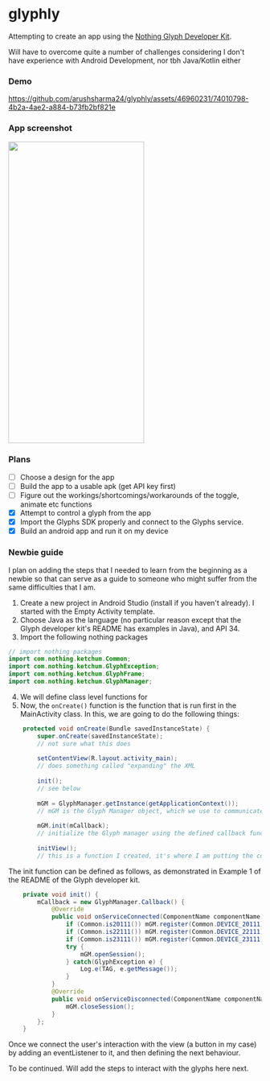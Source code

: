 # glyphly

Attempting to create an app using the [Nothing Glyph Developer Kit](https://github.com/Nothing-Developer-Programme/Glyph-Developer-Kit).

Will have to overcome quite a number of challenges considering I don't have experience with Android Development, nor tbh Java/Kotlin either

### Demo

https://github.com/arushsharma24/glyphly/assets/46960231/74010798-4b2a-4ae2-a884-b73fb2bf821e

### App screenshot
<img src="https://github.com/arushsharma24/glyphly/assets/46960231/495ef90e-cdc7-45ca-b8a8-ae44c82bfed8.png" width="270" height="600">

### Plans
 - [ ] Choose a design for the app
 - [ ] Build the app to a usable apk (get API key first)
 - [ ] Figure out the workings/shortcomings/workarounds of the toggle, animate etc functions
 - [x] Attempt to control a glyph from the app
 - [x] Import the Glyphs SDK properly and connect to the Glyphs service.
 - [x] Build an android app and run it on my device

### Newbie guide
I plan on adding the steps that I needed to learn from the beginning as a newbie so that can serve as a guide to someone who might suffer from the same difficulties that I am.

1. Create a new project in Android Studio (install if you haven't already). I started with the Empty Activity template. 
2. Choose Java as the language (no particular reason except that the Glyph developer kit's README has examples in Java), and API 34.
3. Import the following nothing packages
```java
// import nothing packages
import com.nothing.ketchum.Common;
import com.nothing.ketchum.GlyphException;
import com.nothing.ketchum.GlyphFrame;
import com.nothing.ketchum.GlyphManager;
```
4. We will define class level functions for 
5. Now, the `onCreate()` function is the function that is run first in the MainActivity class. In this, we are going to do the following things:
```java
    protected void onCreate(Bundle savedInstanceState) {
        super.onCreate(savedInstanceState); 
        // not sure what this does
        
        setContentView(R.layout.activity_main); 
        // does something called "expanding" the XML
        
        init(); 
        // see below
        
        mGM = GlyphManager.getInstance(getApplicationContext()); 
        // mGM is the Glyph Manager object, which we use to communicate with the Glyphs and give it instructions using it's functions such as toggle, animate, etc.
        
        mGM.init(mCallback); 
        // initialize the Glyph manager using the defined callback function in which we register the device, and if successful, open a session.
        
        initView();
        // this is a function I created, it's where I am putting the code for what happens on the user's interaction with the view
```
The init function can be defined as follows, as demonstrated in Example 1 of the README of the Glyph developer kit.
```java
    private void init() {
        mCallback = new GlyphManager.Callback() {
            @Override
            public void onServiceConnected(ComponentName componentName) {
                if (Common.is20111()) mGM.register(Common.DEVICE_20111);
                if (Common.is22111()) mGM.register(Common.DEVICE_22111);
                if (Common.is23111()) mGM.register(Common.DEVICE_23111);
                try {
                    mGM.openSession();
                } catch(GlyphException e) {
                    Log.e(TAG, e.getMessage());
                }
            }
            @Override
            public void onServiceDisconnected(ComponentName componentName) {
                mGM.closeSession();
            }
        };
    }
```
Once we connect the user's interaction with the view (a button in my case) by adding an eventListener to it, and then defining the next behaviour. 

To be continued. Will add the steps to interact with the glyphs here next.
